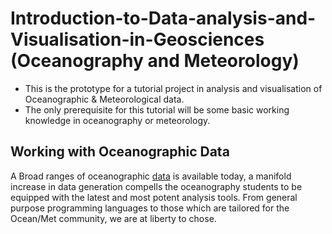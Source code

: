 # Introduction-to-Data-analysis-and-Visualisation-in-Geosciences (Oceanography and Meteorology)
* This is the prototype for a tutorial project in analysis and visualisation of Oceanographic &amp; Meteorological data.<br/>
* The only prerequisite for this tutorial will be some basic working knowledge in oceanography or meteorology.<br/>
## Working with Oceanographic Data
A Broad ranges of oceanographic [data](http://www.cgd.ucar.edu/cas/tn404/text/tn404_7.html) is available today, a manifold increase in data generation compells the oceanography students to be equipped with the latest and most potent analysis tools. From general purpose programming languages to those which are tailored for the Ocean/Met community, we are at liberty to chose.
